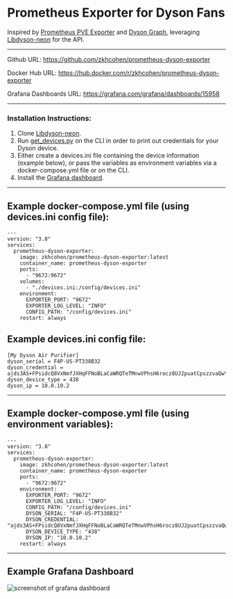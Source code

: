 # Prometheus Exporter for Dyson Fans

Inspired by [Prometheus PVE Exporter](https://github.com/prometheus-pve/prometheus-pve-exporter) and [Dyson Graph](https://github.com/williampiv/dyson-graph), leveraging [Libdyson-neon](https://github.com/libdyson-wg/libdyson-neon) for the API.

---

Github URL: https://github.com/zkhcohen/prometheus-dyson-exporter

Docker Hub URL: https://hub.docker.com/r/zkhcohen/prometheus-dyson-exporter

Grafana Dashboards URL: https://grafana.com/grafana/dashboards/15958

---

### Installation Instructions:
1. Clone [Libdyson-neon](https://github.com/libdyson-wg/libdyson-neon).
2. Run [get_devices.py](https://github.com/libdyson-wg/libdyson-neon/blob/main/get_devices.py) on the CLI in order to print out credentials for your Dyson device.
3. Either create a devices.ini file containing the device information (example below), or pass the variables as environment variables via a docker-compose.yml file or on the CLI.
4. Install the [Grafana dashboard](https://grafana.com/grafana/dashboards/15958).

---
## Example docker-compose.yml file (using devices.ini config file):
```
---
version: "3.8"
services:
  prometheus-dyson-exporter:
    image: zkhcohen/prometheus-dyson-exporter:latest
    container_name: prometheus-dyson-exporter
    ports:
      - "9672:9672"
    volumes:
      - "./devices.ini:/config/devices.ini"
    environment:
      EXPORTER_PORT: "9672"
      EXPORTER_LOG_LEVEL: "INFO"
      CONFIG_PATH: "/config/devices.ini"
    restart: always
```

## Example devices.ini config file:
```
[My Dyson Air Purifier]
dyson_serial = F4P-US-PT338B32
dyson_credential = ajds3AS+FPsidcQ8VxNmfJXHqFFNoBLaCaWRQTeTMnwVPhsH6rocz8UJ2puatCpszzvaQwYYL3mnsCqEgAGgc9X==
dyson_device_type = 438
dyson_ip = 10.0.10.2
```
---
## Example docker-compose.yml file (using environment variables):
```
---
version: "3.8"
services:
  prometheus-dyson-exporter:
    image: zkhcohen/prometheus-dyson-exporter:latest
    container_name: prometheus-dyson-exporter
    ports:
      - "9672:9672"
    environment:
      EXPORTER_PORT: "9672"
      EXPORTER_LOG_LEVEL: "INFO"
      CONFIG_PATH: "/config/devices.ini"
      DYSON_SERIAL: "F4P-US-PT338B32"
      DYSON_CREDENTIAL: "ajds3AS+FPsidcQ8VxNmfJXHqFFNoBLaCaWRQTeTMnwVPhsH6rocz8UJ2puatCpszzvaQwYYL3mnsCqEgAGgc9X=="
      DYSON_DEVICE_TYPE: "438"
      DYSON_IP: "10.0.10.2"
    restart: always
```
---
## Example Grafana Dashboard

![screenshot of grafana dashboard](grafana.png)
